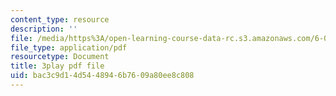 ```yaml
---
content_type: resource
description: ''
file: /media/https%3A/open-learning-course-data-rc.s3.amazonaws.com/6-004-computation-structures-spring-2017/bac3c9d14d5448946b7609a80ee8c808_LW-8wbtPQIE.pdf
file_type: application/pdf
resourcetype: Document
title: 3play pdf file
uid: bac3c9d1-4d54-4894-6b76-09a80ee8c808
---
```

